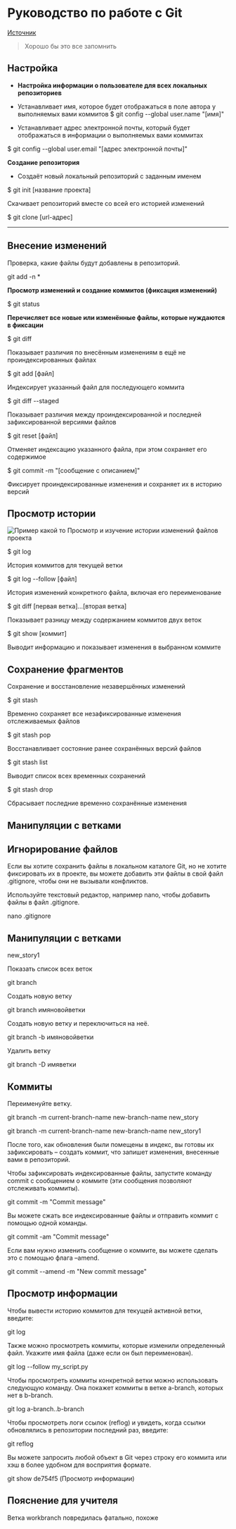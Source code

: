 # Руководство по работе с Git

<!--- Источник: https://training.github.com/downloads/ru/github-git-cheat-sheet/--->

  [Источник](https://training.github.com/downloads/ru/github-git-cheat-sheet/ "Справочник Git")

>Хорошо бы это все запомнить

## Настройка

* **Настройка информации о пользователе для всех локальных репозиториев** 

* Устанавливает имя, которое будет отображаться в поле автора у выполняемых вами коммитов
$ git config --global user.name "[имя]"

* Устанавливает адрес электронной почты, который будет отображаться в информации о выполняемых вами коммитах

$ git config --global user.email "[адрес электронной почты]"



**Создание репозитория**

* Создаёт новый локальный репозиторий с заданным именем

$ git init [название проекта]

Скачивает репозиторий вместе со всей его историей изменений

$ git clone [url-адрес]



***



## Внесение изменений

Проверка, какие файлы будут добавлены в репозиторий.

git add -n *


**Просмотр изменений и создание коммитов (фиксация изменений)**

$ git status

**Перечисляет все новые или изменённые файлы, которые нуждаются в фиксации**

$ git diff

Показывает различия по внесённым изменениям в ещё не проиндексированных файлах

$ git add [файл]

Индексирует указанный файл для последующего коммита

$ git diff --staged

Показывает различия между проиндексированной и последней зафиксированной версиями файлов

$ git reset [файл]

Отменяет индексацию указанного файла, при этом сохраняет его содержимое

$ git commit -m "[сообщение с описанием]"

Фиксирует проиндексированные изменения и сохраняет их в историю версий


## Просмотр истории

![Пример какой то ](/img/primer.png)
Просмотр и изучение истории изменений файлов проекта

$ git log

История коммитов для текущей ветки

$ git log --follow [файл]

История изменений конкретного файла, включая его переименование

$ git diff [первая ветка]...[вторая ветка]

Показывает разницу между содержанием коммитов двух веток

$ git show [коммит]

Выводит информацию и показывает изменения в выбранном коммите


## Сохранение фрагментов
Сохранение и восстановление незавершённых изменений

$ git stash

Временно сохраняет все незафиксированные изменения отслеживаемых файлов

$ git stash pop

Восстанавливает состояние ранее сохранённых версий файлов

$ git stash list

Выводит список всех временных сохранений

$ git stash drop

Сбрасывает последние временно сохранённыe изменения



## Манипуляции с ветками 

## Игнорирование файлов

Если вы хотите сохранить файлы в локальном каталоге Git, но не хотите фиксировать их в проекте, вы можете добавить эти файлы в свой файл .gitignore, чтобы они не вызывали конфликтов.

Используйте текстовый редактор, например nano, чтобы добавить файлы в файл .gitignore.

nano .gitignore

## Манипуляции с ветками 
 new_story1

Показать список всех веток

git branch	

Создать новую ветку

git branch имяновойветки

Создать новую ветку и переключиться на неё.

git branch -b имяновойветки

Удалить ветку

git branch -D имяветки

## Коммиты

Переименуйте ветку.

git branch -m current-branch-name new-branch-name
new_story

git branch -m current-branch-name new-branch-name
 new_story1

После того, как обновления были помещены в индекс, вы готовы их зафиксировать – создать коммит, что запишет изменения, внесенные вами в репозиторий.

Чтобы зафиксировать индексированные файлы, запустите команду commit с сообщением о коммите (эти сообщения позволяют отслеживать коммиты).

git commit -m "Commit message"

Вы можете сжать все индексированные файлы и отправить коммит с помощью одной команды.

git commit -am "Commit message"

Если вам нужно изменить сообщение о коммите, вы можете сделать это с помощью флага –amend.

git commit --amend -m "New commit message"

## Просмотр информации 

Чтобы вывести историю коммитов для текущей активной ветки, введите:

git log

Также можно просмотреть коммиты, которые изменили определенный файл. Укажите имя файла (даже если он был переименован).

git log --follow my_script.py

Чтобы просмотреть коммиты конкретной ветки можно использовать следующую команду. Она покажет коммиты в ветке a-branch, которых нет в b-branch.

git log a-branch..b-branch

Чтобы просмотреть логи ссылок (reflog) и увидеть, когда ссылки обновлялись в репозитории последний раз, введите:

git reflog

Вы можете запросить любой объект в Git через строку его коммита или хэш в более удобном для восприятия формате.

git show de754f5
(Просмотр информации)

## Пояснение для учителя
Ветка workbranch повредилась фатально, похоже

